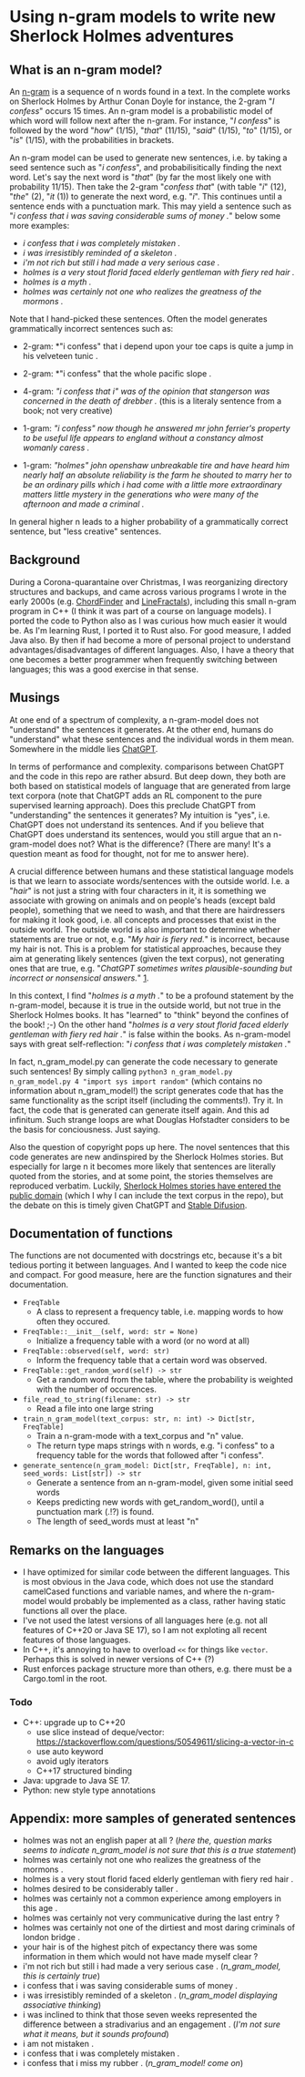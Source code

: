 # Using n-gram models to write new Sherlock Holmes adventures

## What is an n-gram model?

An [n-gram](https://en.wikipedia.org/wiki/N-gram) is a sequence of n words found in a text. In the complete works on Sherlock Holmes by Arthur Conan Doyle for instance, the 2-gram "*I confess*" occurs 15 times. An n-gram model is a probabilistic model of which word will follow next after the n-gram. For instance, "*I confess*" is followed by the word "*how*" (1/15), "*that*" (11/15), "*said*" (1/15), "*to*" (1/15), or "*is*" (1/15), with the probabilities in brackets.

An n-gram model can be used to generate new sentences, i.e. by taking a seed sentence such as "*i confess*", and probabilisitically finding the next word. Let's say the next word is "*that*" (by far the most likely one with probability 11/15). Then take the 2-gram "*confess that*" (with table "*i*" (12), "*the*" (2), "*it* (1)) to generate the next word, e.g. "*i*". This continues until a sentence ends with a punctuation mark. This may yield a sentence such as "*i confess that i was saving considerable sums of money .*" below some more examples:

* *i confess that i was completely mistaken .*
* *i was irresistibly reminded of a skeleton .*
* *i'm not rich but still i had made a very serious case .*
* *holmes is a very stout florid faced elderly gentleman with fiery red hair .*
* *holmes is a myth .*
* *holmes was certainly not one who realizes the greatness of the mormons .*

Note that I hand-picked these sentences. Often the model generates grammatically incorrect sentences such as:

* 2-gram: *"i confess" that i depend upon your toe caps is quite a jump in his velveteen tunic .
* 2-gram: *"i confess" that the whole pacific slope .
* 4-gram: *"i confess that i" was of the opinion that stangerson was concerned in the death of drebber .* (this is a literaly sentence from a book; not very creative)
* 1-gram: *"i confess" now though he answered mr john ferrier's property to be useful life appears to england without a constancy almost womanly caress .*

* 1-gram: *"holmes" john openshaw unbreakable tire and have heard him nearly half an absolute reliability is the farm he shouted to marry her to be an ordinary pills which i had come with a little more extraordinary matters little mystery in the generations who were many of the afternoon and made a criminal .*

In general higher n leads to a higher probability of a grammatically correct sentence, but "less creative" sentences. 

## Background

During a Corona-quarantaine over Christmas, I was reorganizing directory structures and backups, and came across various programs I wrote in the early 2000s (e.g. [ChordFinder](https://github.com/stulp/chordfinder) and [LineFractals](https://github.com/stulp/linefractals)), including this small n-gram program in C++ (I think it was part of a course on language models). I ported the code to Python also as I was curious how much easier it would be. As I'm learning Rust, I ported it to Rust also. For good measure, I added Java also. By then if had become a more of personal project to understand advantages/disadvantages of different languages. Also, I have a theory that one becomes a better programmer when frequently switching between languages; this was a good exercise in that sense.

## Musings

At one end of a spectrum of complexity, a n-gram-model does not "understand" the sentences it generates. At the other end, humans do "understand" what these sentences and the individual words in them mean. Somewhere in the middle lies [ChatGPT](https://openai.com/blog/chatgpt/). 

In terms of performance and complexity. comparisons between ChatGPT and the code in this repo are rather absurd. But deep down, they both are both based on statistical models of language that are generated from large text corpora (note that ChatGPT adds an RL component to the pure supervised learning approach). Does this preclude ChatGPT from "understanding" the sentences it generates? My intuition is "yes", i.e. ChatGPT does not understand its sentences. And if you believe that ChatGPT does understand its sentences, would you still argue that an n-gram-model does not? What is the difference? (There are many! It's a question meant as food for thought, not for me to answer here).

A crucial difference between humans and these statistical language models is that we learn to associate words/sentences with the outside world. I.e. a "*hair*" is not just a string with four characters in it, it is something we associate with growing on animals and on people's heads (except bald people), something that we need to wash, and that there are hairdressers for making it look good, i.e. all concepts and processes that exist in the outside world. The outside world is also important to determine whether statements are true or not, e.g. "*My hair is fiery red.*" is incorrect, because my hair is not. This is a problem for statistical approaches, because they aim at generating likely sentences (given the text corpus), not generating ones that are true, e.g. "*ChatGPT sometimes writes plausible-sounding but incorrect or nonsensical answers.*" [1](https://openai.com/blog/chatgpt/). 

In this context, I find "*holmes is a myth .*" to be a profound statement by the n-gram-model, because it is true in the outside world, but not true in the Sherlock Holmes books. It has "learned" to "think" beyond the confines of the book! ;-)  On the other hand "*holmes is a very stout florid faced elderly gentleman with fiery red hair .*" is false within the books. As n-gram-model says with great self-reflection: "*i confess that i was completely mistaken .*"

In fact, n_gram_model.py can generate the code necessary to generate such sentences! By simply calling `python3 n_gram_model.py n_gram_model.py 4 "import sys import random"` (which contains no information about n_gram_model!) the script generates code that has the same functionality as the script itself (including the comments!). Try it. In fact, the code that is generated can generate itself again. And this ad infinitum. Such strange loops are what Douglas Hofstadter considers to be the basis for conciousness. Just saying.

Also the question of copyright pops up here. The novel sentences that this code generates are new andinspired by the Sherlock Holmes stories. But especially for large n it becomes more likely that sentences are literally quoted from the stories, and at some point, the stories themselves are reproduced verbatim. Luckily, [Sherlock Holmes stories have entered the public domain](https://www.rollingstone.com/culture/culture-news/metropolis-sherlock-holmes-public-domain-day-2023-1234654562/) (which I why I can include the text corpus in the repo), but the debate on this is timely given ChatGPT and [Stable Difusion](https://stablediffusionweb.com/).

## Documentation of functions

The functions are not documented with docstrings etc, because it's a bit tedious porting it between languages. And I wanted to keep the code nice and compact. For good measure, here are the function signatures and their documentation.

* `FreqTable`
    * A class to represent a frequency table, i.e. mapping words to how often they occured.
* `FreqTable::__init__(self, word: str = None)`
    * Initialize a frequency table with a word (or no word at all)
* `FreqTable::observed(self, word: str)`
    * Inform the frequency table that a certain word was observed.
* `FreqTable::get_random_word(self) -> str`
    * Get a random word from the table, where the probability is weighted with the number of occurences.
* `file_read_to_string(filename: str) -> str`
    * Read a file into one large string
* `train_n_gram_model(text_corpus: str, n: int) -> Dict[str, FreqTable]`
    * Train a n-gram-mode with a text_corpus and "n" value.
    * The return type maps strings with n words, e.g. "i confess" to a frequency table for the words that followed after "i confess".
* `generate_sentence(n_gram_model: Dict[str, FreqTable], n: int, seed_words: List[str]) -> str`
    * Generate a sentence from an n-gram-model, given some initial seed words
    * Keeps predicting new words with get_random_word(), until a punctuation mark (.!?) is found.
    * The length of seed_words must at least "n" 

## Remarks on the languages

* I have optimized for similar code between the different languages. This is most obvious in the Java code, which does not use the standard camelCased functions and variable names, and where the n-gram-model would probably be implemented as a class, rather having static functions all over the place.
* I've not used the latest versions of all languages here (e.g. not all features of C++20 or Java SE 17), so I am not exploting all recent features of those languages.
* In C++, it's annoying to have to overload `<<` for things like `vector`. Perhaps this is solved in newer versions of C++ (?)
* Rust enforces package structure more than others, e.g. there must be a Cargo.toml in the root.

### Todo

* C++: upgrade up to C++20
    * use slice instead of deque/vector: https://stackoverflow.com/questions/50549611/slicing-a-vector-in-c
    * use auto keyword
    * avoid ugly iterators
    * C++17 structured binding
* Java: upgrade to Java SE 17.
* Python: new style type annotations

## Appendix: more samples of generated sentences

* holmes was not an english paper at all ? (*here the, question marks seems to indicate n_gram_model is not sure that this is a true statement*)
* holmes was certainly not one who realizes the greatness of the mormons .
* holmes is a very stout florid faced elderly gentleman with fiery red hair .
* holmes desired to be considerably taller .
* holmes was certainly not a common experience among employers in this age .
* holmes was certainly not very communicative during the last entry ?
* holmes was certainly not one of the dirtiest and most daring criminals of london bridge .
* your hair is of the highest pitch of expectancy there was some information in them which would not have made myself clear ?
* i'm not rich but still i had made a very serious case . (*n_gram_model, this is certainly true*)
* i confess that i was saving considerable sums of money .
* i was irresistibly reminded of a skeleton . (*n_gram_model displaying associative thinking*)
* i was inclined to think that those seven weeks represented the difference between a stradivarius and an engagement  . (*I'm not sure what it means, but it sounds profound*)
* i am not mistaken .
* i confess that i was completely mistaken .
* i confess that i miss my rubber . (*n_gram_model! come on*)